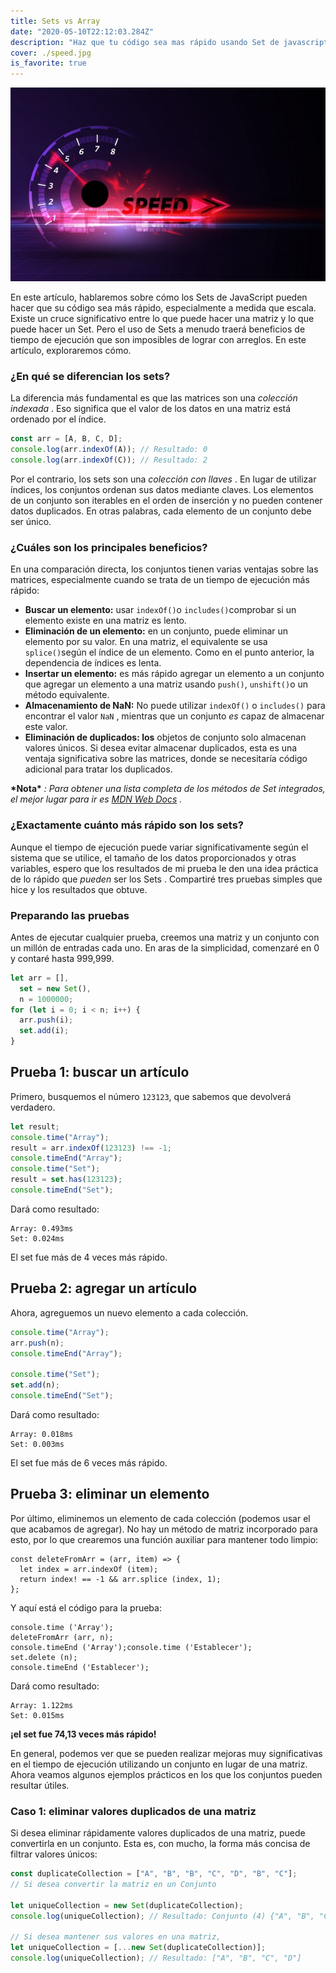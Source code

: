 ```yaml
---
title: Sets vs Array
date: "2020-05-10T22:12:03.284Z"
description: "Haz que tu código sea mas rápido usando Set de javascript, Si solo usas matrices, te estás perdiendo un gran truco"
cover: ./speed.jpg
is_favorite: true
---
```


![](./speed.jpg)

En este artículo, hablaremos sobre cómo los Sets de JavaScript pueden hacer que su código sea más rápido, especialmente a medida que escala. Existe un cruce significativo entre lo que puede hacer una matriz y lo que puede hacer un Set. Pero el uso de Sets a menudo traerá beneficios de tiempo de ejecución que son imposibles de lograr con arreglos. En este artículo, exploraremos cómo.

### ¿En qué se diferencian los sets?

La diferencia más fundamental es que las matrices son una _colección indexada_ . Eso significa que el valor de los datos en una matriz está ordenado por el índice.

```javascript
const arr = [A, B, C, D];
console.log(arr.indexOf(A)); // Resultado: 0
console.log(arr.indexOf(C)); // Resultado: 2
```

Por el contrario, los sets son una _colección con llaves_ . En lugar de utilizar índices, los conjuntos ordenan sus datos mediante claves. Los elementos de un conjunto son iterables en el orden de inserción y no pueden contener datos duplicados. En otras palabras, cada elemento de un conjunto debe ser único.

### ¿Cuáles son los principales beneficios?

En una comparación directa, los conjuntos tienen varias ventajas sobre las matrices, especialmente cuando se trata de un tiempo de ejecución más rápido:

- **Buscar un elemento:** usar `indexOf()`o `includes()`comprobar si un elemento existe en una matriz es lento.
- **Eliminación de un elemento:** en un conjunto, puede eliminar un elemento por su valor. En una matriz, el equivalente se usa `splice()`según el índice de un elemento. Como en el punto anterior, la dependencia de índices es lenta.
- **Insertar un elemento:** es más rápido agregar un elemento a un conjunto que agregar un elemento a una matriz usando `push()`, `unshift()`o un método equivalente.
- **Almacenamiento de NaN:** No puede utilizar `indexOf()` o `includes()` para encontrar el valor `NaN` , mientras que un conjunto _es_ capaz de almacenar este valor.
- **Eliminación de duplicados: los** objetos de conjunto solo almacenan valores únicos. Si desea evitar almacenar duplicados, esta es una ventaja significativa sobre las matrices, donde se necesitaría código adicional para tratar los duplicados.

**\*Nota\*** _: Para obtener una lista completa de los métodos de Set integrados, el mejor lugar para ir es_ [_MDN Web Docs_](https://developer.mozilla.org/en-US/docs/Web/JavaScript/Reference/Global_Objects/Set#Methods) _._

### ¿Exactamente cuánto más rápido son los sets?

Aunque el tiempo de ejecución puede variar significativamente según el sistema que se utilice, el tamaño de los datos proporcionados y otras variables, espero que los resultados de mi prueba le den una idea práctica de lo rápido que _pueden_ ser los Sets . Compartiré tres pruebas simples que hice y los resultados que obtuve.

### Preparando las pruebas

Antes de ejecutar cualquier prueba, creemos una matriz y un conjunto con un millón de entradas cada uno. En aras de la simplicidad, comenzaré en 0 y contaré hasta 999,999.

```javascript
let arr = [],
  set = new Set(),
  n = 1000000;
for (let i = 0; i < n; i++) {
  arr.push(i);
  set.add(i);
}
```

## Prueba 1: buscar un artículo

Primero, busquemos el número `123123`, que sabemos que devolverá verdadero.

```javascript
let result;
console.time("Array");
result = arr.indexOf(123123) !== -1;
console.timeEnd("Array");
console.time("Set");
result = set.has(123123);
console.timeEnd("Set");
```

Dará como resultado:

```
Array: 0.493ms
Set: 0.024ms
```

El set fue más de 4 veces más rápido.

## Prueba 2: agregar un artículo

Ahora, agreguemos un nuevo elemento a cada colección.

```javascript
console.time("Array");
arr.push(n);
console.timeEnd("Array");

console.time("Set");
set.add(n);
console.timeEnd("Set");
```

Dará como resultado:

```
Array: 0.018ms
Set: 0.003ms
```

El set fue más de 6 veces más rápido.

## Prueba 3: eliminar un elemento

Por último, eliminemos un elemento de cada colección (podemos usar el que acabamos de agregar). No hay un método de matriz incorporado para esto, por lo que crearemos una función auxiliar para mantener todo limpio:

```
const deleteFromArr = (arr, item) => {
  let index = arr.indexOf (item);
  return index! == -1 && arr.splice (index, 1);
};
```

Y aquí está el código para la prueba:

```
console.time ('Array');
deleteFromArr (arr, n);
console.timeEnd ('Array');console.time ('Establecer');
set.delete (n);
console.timeEnd ('Establecer');
```

Dará como resultado:

```
Array: 1.122ms
Set: 0.015ms
```

**¡el set fue 74,13 veces más rápido!**

En general, podemos ver que se pueden realizar mejoras muy significativas en el tiempo de ejecución utilizando un conjunto en lugar de una matriz. Ahora veamos algunos ejemplos prácticos en los que los conjuntos pueden resultar útiles.

### Caso 1: eliminar valores duplicados de una matriz

Si desea eliminar rápidamente valores duplicados de una matriz, puede convertirla en un conjunto. Esta es, con mucho, la forma más concisa de filtrar valores únicos:

```javascript
const duplicateCollection = ["A", "B", "B", "C", "D", "B", "C"];
// Si desea convertir la matriz en un Conjunto

let uniqueCollection = new Set(duplicateCollection);
console.log(uniqueCollection); // Resultado: Conjunto (4) {"A", "B", "C", "D"}

// Si desea mantener sus valores en una matriz,
let uniqueCollection = [...new Set(duplicateCollection)];
console.log(uniqueCollection); // Resultado: ["A", "B", "C", "D"]
```

<!--
### Caso 2: una pregunta de una entrevista de Google

En otro artículo, analicé [cuatro soluciones a una pregunta formulada por un entrevistador de Google](https://medium.com/@bretcameron/4-ways-to-solve-a-google-interview-question-in-javascript-12e6eec87576) . La entrevista se realizó usando C ++, pero si fuera en JavaScript, un Set sería una parte necesaria de la solución final.

Si desea ver la solución con mayor profundidad, le recomiendo [leer el artículo](https://medium.com/@bretcameron/4-ways-to-solve-a-google-interview-question-in-javascript-12e6eec87576) , pero aquí hay un resumen rápido de la solución final.

## Pregunta

Dada una matriz desordenada de números enteros y un valor `sum`, devuelva `true`si se pueden agregar dos elementos cualesquiera que sean iguales al valor de `sum`. De lo contrario, regrese `false`.

Entonces, si nos dieran la matriz `[3, 5, 1, 4]`y el valor `9`, nuestra función debería regresar `true`, porque `4 + 5 = 9`.

## Solución

Un gran enfoque para esta pregunta es iterar a través de la matriz, creando un conjunto de cumplidos a medida que avanzamos.

Apliquemos este pensamiento al ejemplo anterior. Cuando nos encontremos `3`podemos agregar `6`a nuestro conjunto de cumplidos porque sabemos que necesitamos encontrar un `sum`de `9`. Luego, cada vez que entremos en contacto con un nuevo valor en la matriz, podemos verificar si está en nuestro Conjunto de complementos. Cuando lleguemos `5`, agregaremos `4`a nuestro conjunto de cumplidos. Luego, cuando finalmente nos encontremos `4`, también lo encontraremos en nuestro Set y así podremos regresar `true`.

Así es como podría verse esa solución:

```
const findSum = (arr, val) => {
  let searchValues = new Set ();
  searchValues.add (val - arr [0]);
  for (sea i = 1, length = arr.length; i <length; i ++) {
    let searchVal = val - arr [i];
    if (searchValues.has (arr [i])) {
      devuelve verdadero;
    } else {
      searchValues.add (searchVal);
    }
  };
  falso retorno;
};
```

Y aquí hay una versión más concisa:

```
const findSum = (arr, sum) =>
  arr.some ((set => n => set.has (n) ||! set.add (sum - n)) (new Set));
```

Debido a que `Set.prototype.has()`tiene una complejidad de tiempo de solo O (1), usar un Conjunto para almacenar cumplidos en lugar de una matriz ayuda a que nuestra solución general tenga un tiempo de ejecución lineal de O (N).

Si, en cambio, dependiéramos de `Array.prototype.indexOf()`o `Array.prototype.includes()`, los cuales tienen una complejidad de tiempo de O (N), el tiempo de ejecución total sería O (N²). ¡Mucho más lento!

Si no se ha sumergido antes en conjuntos de JavaScript, ¡espero haber demostrado lo útiles que pueden ser! -->
